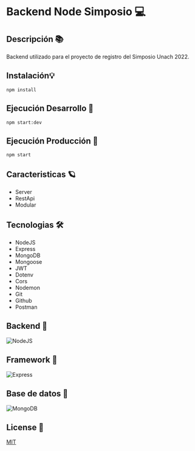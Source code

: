 # Backend Node Simposio 💻
## Descripción 📚
Backend utilizado para el proyecto de registro del Simposio Unach 2022.
## Instalación💡
    npm install 
## Ejecución Desarrollo 🚀
    npm start:dev

## Ejecución Producción 🚀
    npm start

## Caracteristicas 🪐
- Server
- RestApi
- Modular

## Tecnologias 🛠
- NodeJS
- Express
- MongoDB
- Mongoose
- JWT
- Dotenv
- Cors
- Nodemon
- Git
- Github
- Postman

## Backend 🌚
![NodeJS](https://img.shields.io/badge/node.js-6DA55F?style=for-the-badge&logo=node.js&logoColor=white)

## Framework 🌚
![Express](https://img.shields.io/badge/Express.js-404D59?style=for-the-badge)

## Base de datos 🌚
![MongoDB](https://img.shields.io/badge/MongoDB-4EA94B?style=for-the-badge&logo=mongodb&logoColor=white)

## License 📄
[MIT](https://choosealicense.com/licenses/mit/)
 